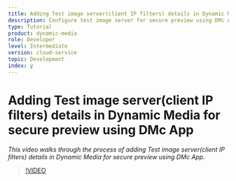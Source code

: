 ```yaml
---
title: Adding Test image server(client IP filters) details in Dynamic Media for secure preview using DMc App
description: Configure test image server for secure preview using DMc App
type: Tutorial
product: dynamic-media
role: Developer
level: Intermediate 
version: cloud-service
topic: Development
index: y
---
```


# Adding Test image server(client IP filters) details in Dynamic Media for secure preview using DMc App

*This video walks through the process of adding Test image server(client IP filters) details in Dynamic Media for secure preview using DMc App.*

>[!VIDEO](https://video.tv.adobe.com/v/335462?quality=9&learn=on)
